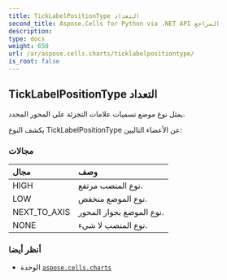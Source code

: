 ```yaml
---
title: TickLabelPositionType التعداد
second_title: Aspose.Cells for Python via .NET API المراجع
description:
type: docs
weight: 650
url: /ar/aspose.cells.charts/ticklabelpositiontype/
is_root: false
---
```

##  TickLabelPositionType التعداد
يمثل نوع موضع تسميات علامات التجزئة على المحور المحدد.



يكشف النوع TickLabelPositionType عن الأعضاء التاليين:

###  مجالات
| مجال| وصف|
| :- | :- |
| HIGH | نوع المنصب مرتفع.|
| LOW | نوع الموضع منخفض.|
| NEXT_TO_AXIS | نوع الموضع بجوار المحور.|
| NONE | نوع المنصب لا شيء.|



###  أنظر أيضا
* الوحدة [`aspose.cells.charts`](..)
